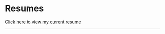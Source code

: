 # Resumes

[Click here to view my current resume](https://github.com/dezly-macauley/resumes/raw/main/dezly_macauley_resume.pdf)

___
